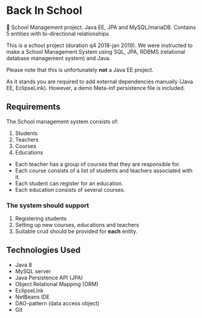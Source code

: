 # Back In School
:school: School Management project. Java EE, JPA and MySQL/mariaDB. Contains 5 entities with bi-directional relationships

This is a school project (duration q4 2018-jan 2019). We were instructed to make a School Management System using SQL, JPA, RDBMS (relational database management system) and Java.
             

Please note that this is unfortunately **not** a Java EE project.
               
As it stands you are required to add external 
dependencies manually (Java EE, EclipseLink). However, a demo Meta-inf 
persistence file is included.
                  
## Requirements
The School management system consists of:

1. Students
1. Teachers
1. Courses
1. Educations

- Each teacher has a group of courses that they are responsible for.
- Each course consists of a list of students and teachers associated with it.
- Each student can register for an education.
- Each education consists of several courses.

### The system should support
1. Registering students
1. Setting up new courses, educations and teachers
1. Suitable crud should be provided for **each** entity.

## Technologies Used
- Java 8
- MySQL server
- Java Persistence API (JPA)
- Object Relational Mapping (ORM)
- EclipseLink
- NetBeans IDE
- DAO-pattern (data access object)
- Git
